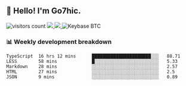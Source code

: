 ## 👋 Hello! I'm Go7hic.

 ![visitors count](https://visitors-by-url-pls-dont-use-this-in-your-repo.vercel.app/Go7hic-github-readme)
 <a href="https://twitter.com/Go7hic">
    <img src="https://img.shields.io/badge/-@Go7hic-1ca0f1?style=flat-square&labelColor=1ca0f1&logo=twitter&logoColor=white&link=https://twitter.com/Go7hic">
   <a/>
   <a href="mailto:gtfx0209@gmail.com">
    <img src="https://img.shields.io/badge/-gtfx0209@gmail.com-c14438?style=flat-square&logo=Gmail&logoColor=white&link=mailto:gtfx0209@gmail.com">
   <a/>
    ![Keybase BTC](https://img.shields.io/keybase/btc/Go7hic)
 <!--
🔭 I’m currently working
🌱 I’m currently learning
💬 Ask me about 
📫 How to reach me: 
⚡ Fun fact: 
-->
 <!--
![My Github Stats](https://github-readme-stats.vercel.app/api?username=Go7hic&show_icons=true&count_private=true)

-->

### 📊 Weekly development breakdown
<!--START_SECTION:waka-->
```text
TypeScript  16 hrs 12 mins      ██████████████████████░░░   88.71 
LESS        58 mins             █░░░░░░░░░░░░░░░░░░░░░░░░   5.33 
Markdown    28 mins             ░░░░░░░░░░░░░░░░░░░░░░░░░   2.57 
HTML        27 mins             ░░░░░░░░░░░░░░░░░░░░░░░░░   2.5 
JSON        9 mins              ░░░░░░░░░░░░░░░░░░░░░░░░░   0.89
```
<!--END_SECTION:waka-->

